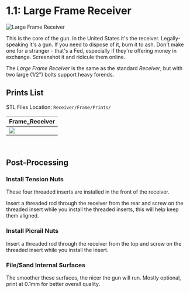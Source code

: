 # 1.1: Large Frame Receiver

![Large Frame Receiver](Frame/Assembly.jpg)

This is the core of the gun. In the United States it's the receiver.
Legally-speaking it's a gun. If you need to dispose of it, burn it to ash.
Don't make one for a stranger - that's a Fed, especially if they're offering
money in exchange. Screenshot it and ridicule them online.

The *Large Frame Receiver* is the same as the standard *Receiver*, but with
two large (1/2") bolts support heavy forends.

<!-- NEW PAGE -->
## Prints List
STL Files Location: `Receiver/Frame/Prints/`

| Frame_Receiver |
|-|
|![](Frame/Prints/Frame_Receiver_thumb.jpg)|
<br/>

<!-- NEW PAGE -->
## Post-Processing

### Install Tension Nuts
These four threaded inserts are installed in the front of the receiver.

Insert a threaded rod through the receiver from the rear and screw on the
threaded insert while you install the threaded inserts, this will help keep
them aligned.

### Install Picrail Nuts
Insert a threaded rod through the receiver from the top and screw on the
threaded insert while you install the insert.


### File/Sand Internal Surfaces
The smoother these surfaces, the nicer the gun will run. Mostly optional, print
at 0.1mm for better overall quality.
